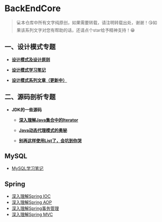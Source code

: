# BackEndCore

> 💻本仓库中所有文字纯原创，如果需要转载，请注明转载出处，谢谢！😘如果该系列文字对您有帮助的话，还请点个star给予精神支持！😁
>

## 一、设计模式专题

- **[设计模式及设计原则](DesignPatterns/introduction.md)**

- **[设计模式学习笔记](DesignPatterns/notes/content.md)**

- **[设计模式系列文章（更新中）](DesignPatterns/articles/content.md)**



## 二、源码剖析专题

- **JDK的一些源码**
  - **[深入理解Java集合中的Iterator](SourceCodeAnalyse/deep-analysis-of-java-iterator/深入理解Java集合中的Iterator.md)**
  
  - **[Java动态代理模式的奥秘](SourceCodeAnalyse/deep-analysis-of-jdk-dynamic-proxy/Java动态代理模式的奥秘.md)**
  
  - **[别再这样使用List了，会坑到你哭](SourceCodeAnalyse/fucking-aslist/别再这样使用List了，会坑到你哭.md)**

## MySQL

- [MySQL学习笔记](MySQL/MySQL学习笔记.md)

## Spring

- [深入理解Spring IOC](Spring/spring-ioc.md)
- [深入理解Spring AOP](Spring/spring-aop.md)
- [深入理解Spring事务管理](Spring/spring-tx.md)
- [深入理解Spring MVC](Spring/spring-mvc.md)